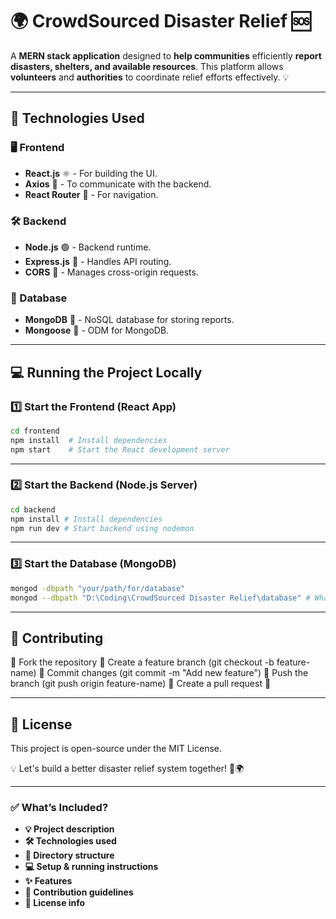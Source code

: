# 🌍 CrowdSourced Disaster Relief 🆘

A **MERN stack application** designed to **help communities** efficiently **report disasters, shelters, and available resources**. This platform allows **volunteers** and **authorities** to coordinate relief efforts effectively. 💡

---

## **🚀 Technologies Used**
### **🖥️ Frontend**
- **React.js** ⚛️ - For building the UI.
- **Axios** 📡 - To communicate with the backend.
- **React Router** 🚏 - For navigation.

### **🛠️ Backend**
- **Node.js** 🟢 - Backend runtime.
- **Express.js** 🚀 - Handles API routing.
- **CORS** 🔗 - Manages cross-origin requests.

### **💾 Database**
- **MongoDB** 🍃 - NoSQL database for storing reports.
- **Mongoose** 🔗 - ODM for MongoDB.

---

## **💻 Running the Project Locally**
### **1️⃣ Start the Frontend (React App)**
```bash
cd frontend
npm install  # Install dependencies
npm start    # Start the React development server
```

---

### **2️⃣ Start the Backend (Node.js Server)**
```bash
cd backend
npm install # Install dependencies
npm run dev # Start backend using nodemon 
```
---

### **3️⃣ Start the Database (MongoDB)**
```bash
mongod -dbpath "your/path/for/database"
mongod --dbpath "D:\Coding\CrowdSourced Disaster Relief\database" # What I used
```
---

## 🎯 Contributing
🔸 Fork the repository
🔸 Create a feature branch (git checkout -b feature-name)
🔸 Commit changes (git commit -m "Add new feature")
🔸 Push the branch (git push origin feature-name)
🔸 Create a pull request 🚀

---

## 📄 License
This project is open-source under the MIT License.

💡 Let's build a better disaster relief system together! 💪🌍

---

### **✅ What’s Included?**
- **💡 Project description**
- **🛠 Technologies used**
- **📂 Directory structure**
- **💻 Setup & running instructions**
- **✨ Features**
- **🎯 Contribution guidelines**
- **📄 License info**
